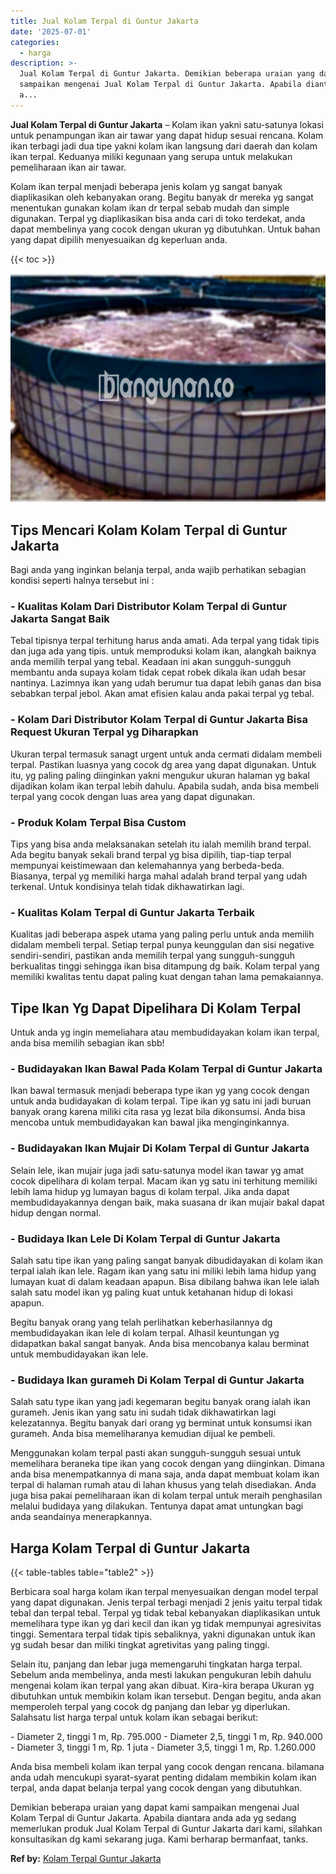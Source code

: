 ```yaml
---
title: Jual Kolam Terpal di Guntur Jakarta
date: '2025-07-01'
categories:
  - harga
description: >-
  Jual Kolam Terpal di Guntur Jakarta. Demikian beberapa uraian yang dapat kami
  sampaikan mengenai Jual Kolam Terpal di Guntur Jakarta. Apabila diantara anda
  a...
---
```


**Jual Kolam Terpal di Guntur Jakarta** – Kolam ikan yakni satu-satunya lokasi untuk penampungan ikan air tawar yang dapat hidup sesuai rencana. Kolam ikan terbagi jadi dua tipe yakni kolam ikan langsung dari daerah dan kolam ikan terpal. Keduanya miliki kegunaan yang serupa untuk melakukan pemeliharaan ikan air tawar.

Kolam ikan terpal menjadi beberapa jenis kolam yg sangat banyak diaplikasikan oleh kebanyakan orang. Begitu banyak dr mereka yg sangat menentukan gunakan kolam ikan dr terpal sebab mudah dan simple digunakan. Terpal yg diaplikasikan bisa anda cari di toko terdekat, anda dapat membelinya yang cocok dengan ukuran yg dibutuhkan. Untuk bahan yang dapat dipilih menyesuaikan dg keperluan anda.

{{< toc >}}

![Jual Kolam Terpal di Guntur Jakarta](/images/jual-kolam-terpal-53.png)

## Tips Mencari Kolam Kolam Terpal di Guntur Jakarta

Bagi anda yang inginkan belanja terpal, anda wajib perhatikan sebagian kondisi seperti halnya tersebut ini :

### \- Kualitas Kolam Dari Distributor Kolam Terpal di Guntur Jakarta Sangat Baik

Tebal tipisnya terpal terhitung harus anda amati. Ada terpal yang tidak tipis dan juga ada yang tipis. untuk memproduksi kolam ikan, alangkah baiknya anda memilih terpal yang tebal. Keadaan ini akan sungguh-sungguh membantu anda supaya kolam tidak cepat robek dikala ikan udah besar nantinya. Lazimnya ikan yang udah berumur tua dapat lebih ganas dan bisa sebabkan terpal jebol. Akan amat efisien kalau anda pakai terpal yg tebal.

### \- Kolam Dari Distributor Kolam Terpal di Guntur Jakarta Bisa Request Ukuran Terpal yg Diharapkan

Ukuran terpal termasuk sanagt urgent untuk anda cermati didalam membeli terpal. Pastikan luasnya yang cocok dg area yang dapat digunakan. Untuk itu, yg paling paling diinginkan yakni mengukur ukuran halaman yg bakal dijadikan kolam ikan terpal lebih dahulu. Apabila sudah, anda bisa membeli terpal yang cocok dengan luas area yang dapat digunakan.

### \- Produk Kolam Terpal Bisa Custom

Tips yang bisa anda melaksanakan setelah itu ialah memilih brand terpal. Ada begitu banyak sekali brand terpal yg bisa dipilih, tiap-tiap terpal mempunyai keistimewaan dan kelemahannya yang berbeda-beda. Biasanya, terpal yg memiliki harga mahal adalah brand terpal yang udah terkenal. Untuk kondisinya telah tidak dikhawatirkan lagi.

### \- Kualitas Kolam Terpal di Guntur Jakarta Terbaik

Kualitas jadi beberapa aspek utama yang paling perlu untuk anda memilih didalam membeli terpal. Setiap terpal punya keunggulan dan sisi negative sendiri-sendiri, pastikan anda memilih terpal yang sungguh-sungguh berkualitas tinggi sehingga ikan bisa ditampung dg baik. Kolam terpal yang memiliki kwalitas tentu dapat paling kuat dengan tahan lama pemakaiannya.

## Tipe Ikan Yg Dapat Dipelihara Di Kolam Terpal

Untuk anda yg ingin memeliahara atau membudidayakan kolam ikan terpal, anda bisa memilih sebagian ikan sbb!

### \- Budidayakan Ikan Bawal Pada Kolam Terpal di Guntur Jakarta

Ikan bawal termasuk menjadi beberapa type ikan yg yang cocok dengan untuk anda budidayakan di kolam terpal. Tipe ikan yg satu ini jadi buruan banyak orang karena miliki cita rasa yg lezat bila dikonsumsi. Anda bisa mencoba untuk membudidayakan kan bawal jika menginginkannya.

### \- Budidayakan Ikan Mujair Di Kolam Terpal di Guntur Jakarta

Selain lele, ikan mujair juga jadi satu-satunya model ikan tawar yg amat cocok dipelihara di kolam terpal. Macam ikan yg satu ini terhitung memiliki lebih lama hidup yg lumayan bagus di kolam terpal. Jika anda dapat membudidayakannya dengan baik, maka suasana dr ikan mujair bakal dapat hidup dengan normal.

### \- Budidaya Ikan Lele Di Kolam Terpal di Guntur Jakarta

Salah satu tipe ikan yang paling sangat banyak dibudidayakan di kolam ikan terpal ialah ikan lele. Ragam ikan yang satu ini miliki lebih lama hidup yang lumayan kuat di dalam keadaan apapun. Bisa dibilang bahwa ikan lele ialah salah satu model ikan yg paling kuat untuk ketahanan hidup di lokasi apapun.

Begitu banyak orang yang telah perlihatkan keberhasilannya dg membudidayakan ikan lele di kolam terpal. Alhasil keuntungan yg didapatkan bakal sangat banyak. Anda bisa mencobanya kalau berminat untuk membudidayakan ikan lele.

### \- Budidaya Ikan gurameh Di Kolam Terpal di Guntur Jakarta

Salah satu type ikan yang jadi kegemaran begitu banyak orang ialah ikan gurameh. Jenis ikan yang satu ini sudah tidak dikhawatirkan lagi kelezatannya. Begitu banyak dari orang yg berminat untuk konsumsi ikan gurameh. Anda bisa memeliharanya kemudian dijual ke pembeli.

Menggunakan kolam terpal pasti akan sungguh-sungguh sesuai untuk memelihara beraneka tipe ikan yang cocok dengan yang diinginkan. Dimana anda bisa menempatkannya di mana saja, anda dapat membuat kolam ikan terpal di halaman rumah atau di lahan khusus yang telah disediakan. Anda juga bisa pakai pemeliharaan ikan di kolam terpal untuk meraih penghasilan melalui budidaya yang dilakukan. Tentunya dapat amat untungkan bagi anda seandainya menerapkannya.

## Harga Kolam Terpal di Guntur Jakarta

{{< table-tables table="table2" >}}

Berbicara soal harga kolam ikan terpal menyesuaikan dengan model terpal yang dapat digunakan. Jenis terpal terbagi menjadi 2 jenis yaitu terpal tidak tebal dan terpal tebal. Terpal yg tidak tebal kebanyakan diaplikasikan untuk memelihara type ikan yg dari kecil dan ikan yg tidak mempunyai agresivitas tinggi. Sementara terpal tidak tipis sebaliknya, yakni digunakan untuk ikan yg sudah besar dan miliki tingkat agretivitas yang paling tinggi.

Selain itu, panjang dan lebar juga memengaruhi tingkatan harga terpal. Sebelum anda membelinya, anda mesti lakukan pengukuran lebih dahulu mengenai kolam ikan terpal yang akan dibuat. Kira-kira berapa Ukuran yg dibutuhkan untuk membikin kolam ikan tersebut. Dengan begitu, anda akan memperoleh terpal yang cocok dg panjang dan lebar yg diperlukan. Salahsatu list harga terpal untuk kolam ikan sebagai berikut:

\- Diameter 2, tinggi 1 m, Rp. 795.000 - Diameter 2,5, tinggi 1 m, Rp. 940.000 - Diameter 3, tinggi 1 m, Rp. 1 juta - Diameter 3,5, tinggi 1 m, Rp. 1.260.000

Anda bisa membeli kolam ikan terpal yang cocok dengan rencana. bilamana anda udah mencukupi syarat-syarat penting didalam membikin kolam ikan terpal, anda dapat belanja terpal yang cocok dengan yang dibutuhkan.

Demikian beberapa uraian yang dapat kami sampaikan mengenai Jual Kolam Terpal di Guntur Jakarta. Apabila diantara anda ada yg sedang memerlukan produk Jual Kolam Terpal di Guntur Jakarta dari kami, silahkan konsultasikan dg kami sekarang juga. Kami berharap bermanfaat, tanks.

**Ref by:** [Kolam Terpal Guntur Jakarta](https://id.wikipedia.org/wiki/Kolam)
